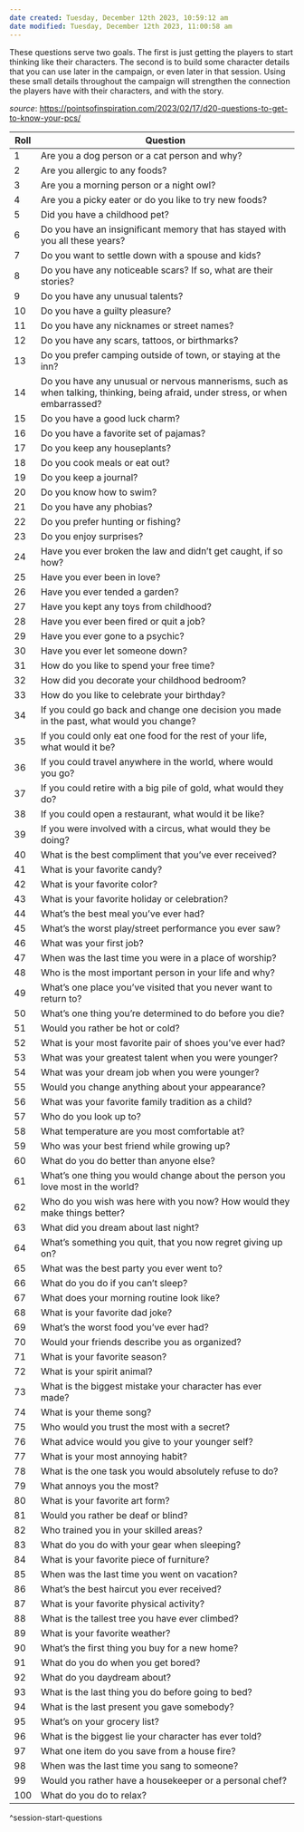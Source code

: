 ```yaml
---
date created: Tuesday, December 12th 2023, 10:59:12 am
date modified: Tuesday, December 12th 2023, 11:00:58 am
---
```



These questions serve two goals. The first is just getting the players to start thinking like their characters. The second is to build some character details that you can use later in the campaign, or even later in that session. Using these small details throughout the campaign will strengthen the connection the players have with their characters, and with the story.

*source*: <https://pointsofinspiration.com/2023/02/17/d20-questions-to-get-to-know-your-pcs/>

| Roll | Question                                                                                                                        |
| ---- | ------------------------------------------------------------------------------------------------------------------------------- |
| 1    | Are you a dog person or a cat person and why?                                                                                   |
| 2    | Are you allergic to any foods?                                                                                                  |
| 3    | Are you a morning person or a night owl?                                                                                        |
| 4    | Are you a picky eater or do you like to try new foods?                                                                          |
| 5    | Did you have a childhood pet?                                                                                                   |
| 6    | Do you have an insignificant memory that has stayed with you all these years?                                                   |
| 7    | Do you want to settle down with a spouse and kids?                                                                              |
| 8    | Do you have any noticeable scars? If so, what are their stories?                                                                |
| 9    | Do you have any unusual talents?                                                                                                |
| 10   | Do you have a guilty pleasure?                                                                                                  |
| 11   | Do you have any nicknames or street names?                                                                                      |
| 12   | Do you have any scars, tattoos, or birthmarks?                                                                                  |
| 13   | Do you prefer camping outside of town, or staying at the inn?                                                                   |
| 14   | Do you have any unusual or nervous mannerisms, such as when talking, thinking, being afraid, under stress, or when embarrassed? |
| 15   | Do you have a good luck charm?                                                                                                  |
| 16   | Do you have a favorite set of pajamas?                                                                                          |
| 17   | Do you keep any houseplants?                                                                                                    |
| 18   | Do you cook meals or eat out?                                                                                                   |
| 19   | Do you keep a journal?                                                                                                          |
| 20   | Do you know how to swim?                                                                                                        |
| 21   | Do you have any phobias?                                                                                                        |
| 22   | Do you prefer hunting or fishing?                                                                                               |
| 23   | Do you enjoy surprises?                                                                                                         |
| 24   | Have you ever broken the law and didn’t get caught, if so how?                                                                  |
| 25   | Have you ever been in love?                                                                                                     |
| 26   | Have you ever tended a garden?                                                                                                  |
| 27   | Have you kept any toys from childhood?                                                                                          |
| 28   | Have you ever been fired or quit a job?                                                                                         |
| 29   | Have you ever gone to a psychic?                                                                                                |
| 30   | Have you ever let someone down?                                                                                                 |
| 31   | How do you like to spend your free time?                                                                                        |
| 32   | How did you decorate your childhood bedroom?                                                                                    |
| 33   | How do you like to celebrate your birthday?                                                                                     |
| 34   | If you could go back and change one decision you made in the past, what would you change?                                       |
| 35   | If you could only eat one food for the rest of your life, what would it be?                                                     |
| 36   | If you could travel anywhere in the world, where would you go?                                                                  |
| 37   | If you could retire with a big pile of gold, what would they do?                                                                |
| 38   | If you could open a restaurant, what would it be like?                                                                          |
| 39   | If you were involved with a circus, what would they be doing?                                                                   |
| 40   | What is the best compliment that you’ve ever received?                                                                          |
| 41   | What is your favorite candy?                                                                                                    |
| 42   | What is your favorite color?                                                                                                    |
| 43   | What is your favorite holiday or celebration?                                                                                   |
| 44   | What’s the best meal you’ve ever had?                                                                                           |
| 45   | What’s the worst play/street performance you ever saw?                                                                          |
| 46   | What was your first job?                                                                                                        |
| 47   | When was the last time you were in a place of worship?                                                                          |
| 48   | Who is the most important person in your life and why?                                                                          |
| 49   | What’s one place you’ve visited that you never want to return to?                                                               |
| 50   | What’s one thing you’re determined to do before you die?                                                                        |
| 51   | Would you rather be hot or cold?                                                                                                |
| 52   | What is your most favorite pair of shoes you’ve ever had?                                                                       |
| 53   | What was your greatest talent when you were younger?                                                                            |
| 54   | What was your dream job when you were younger?                                                                                  |
| 55   | Would you change anything about your appearance?                                                                                |
| 56   | What was your favorite family tradition as a child?                                                                             |
| 57   | Who do you look up to?                                                                                                          |
| 58   | What temperature are you most comfortable at?                                                                                   |
| 59   | Who was your best friend while growing up?                                                                                      |
| 60   | What do you do better than anyone else?                                                                                         |
| 61   | What’s one thing you would change about the person you love most in the world?                                                  |
| 62   | Who do you wish was here with you now? How would they make things better?                                                       |
| 63   | What did you dream about last night?                                                                                            |
| 64   | What’s something you quit, that you now regret giving up on?                                                                    |
| 65   | What was the best party you ever went to?                                                                                       |
| 66   | What do you do if you can’t sleep?                                                                                              |
| 67   | What does your morning routine look like?                                                                                       |
| 68   | What is your favorite dad joke?                                                                                                 |
| 69   | What’s the worst food you’ve ever had?                                                                                          |
| 70   | Would your friends describe you as organized?                                                                                   |
| 71   | What is your favorite season?                                                                                                   |
| 72   | What is your spirit animal?                                                                                                     |
| 73   | What is the biggest mistake your character has ever made?                                                                       |
| 74   | What is your theme song?                                                                                                        |
| 75   | Who would you trust the most with a secret?                                                                                     |
| 76   | What advice would you give to your younger self?                                                                                |
| 77   | What is your most annoying habit?                                                                                               |
| 78   | What is the one task you would absolutely refuse to do?                                                                         |
| 79   | What annoys you the most?                                                                                                       |
| 80   | What is your favorite art form?                                                                                                 |
| 81   | Would you rather be deaf or blind?                                                                                              |
| 82   | Who trained you in your skilled areas?                                                                                          |
| 83   | What do you do with your gear when sleeping?                                                                                    |
| 84   | What is your favorite piece of furniture?                                                                                       |
| 85   | When was the last time you went on vacation?                                                                                    |
| 86   | What’s the best haircut you ever received?                                                                                      |
| 87   | What is your favorite physical activity?                                                                                        |
| 88   | What is the tallest tree you have ever climbed?                                                                                 |
| 89   | What is your favorite weather?                                                                                                  |
| 90   | What’s the first thing you buy for a new home?                                                                                  |
| 91   | What do you do when you get bored?                                                                                              |
| 92   | What do you daydream about?                                                                                                     |
| 93   | What is the last thing you do before going to bed?                                                                              |
| 94   | What is the last present you gave somebody?                                                                                     |
| 95   | What’s on your grocery list?                                                                                                    |
| 96   | What is the biggest lie your character has ever told?                                                                           |
| 97   | What one item do you save from a house fire?                                                                                    |
| 98   | When was the last time you sang to someone?                                                                                     |
| 99   | Would you rather have a housekeeper or a personal chef?                                                                         |
| 100  | What do you do to relax?                                                                                                        |    
^session-start-questions
